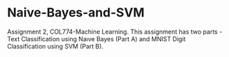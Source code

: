 # Naive-Bayes-and-SVM
Assignment 2, COL774-Machine Learning.
This assignment has two parts - Text Classification using Naıve Bayes (Part A) and MNIST Digit Classification using SVM (Part B).
